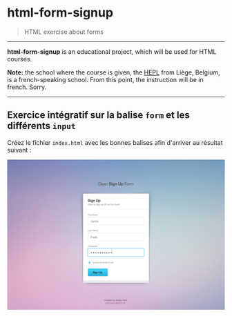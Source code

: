 # html-form-signup

> HTML exercise about forms

* * *

**html-form-signup** is an educational project, which will be used for HTML courses.

**Note:** the school where the course is given, the [HEPL](http://www.provincedeliege.be/hauteecole) from Liège, Belgium, is a french-speaking school. From this point, the instruction will be in french. Sorry.

* * *

## Exercice intégratif sur la balise `form` et les différents `input`

Créez le fichier `index.html` avec les bonnes balises afin d'arriver au résultat suivant :

![Résultat attendu](./preview.jpg)
